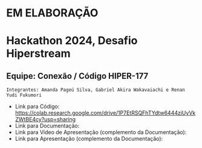 # EM ELABORAÇÃO

# Hackathon 2024, Desafio Hiperstream
## Equipe: Conexão / Código HIPER-177
`Integrantes: Amanda Pageú Silva, Gabriel Akira Wakavaiachi e Renan Yudi Fukumori`
             
- Link para Código: https://colab.research.google.com/drive/1P7EtRSQFhTYdtw6444ziUyVkZWtBE4cy?usp=sharing
- Link para Documentação:
- Link para Vídeo de Apresentação (complemento da Documentação):
- Link para Apresentação (complemento da Documentação):
